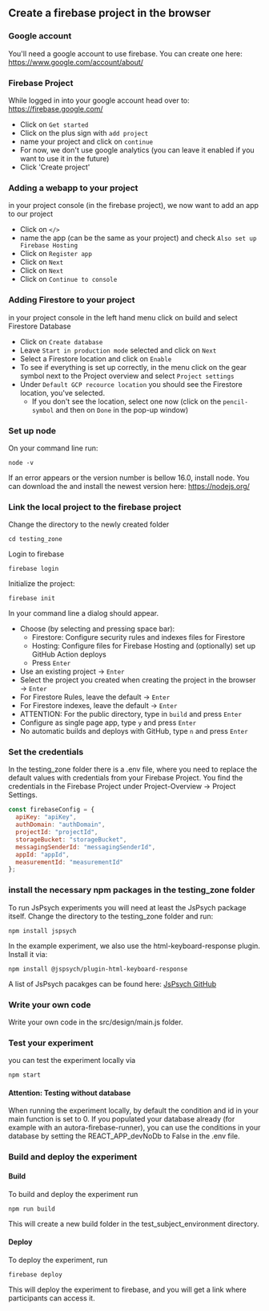 ## Create a firebase project in the browser

### Google account

You'll need a google account to use firebase. You can create one here:
https://www.google.com/account/about/

### Firebase Project

While logged in into your google account head over to:
https://firebase.google.com/

- Click on `Get started`
- Click on the plus sign with `add project`
- name your project and click on `continue`
- For now, we don't use google analytics (you can leave it enabled if you want to use it in the future)
- Click 'Create project'

### Adding a webapp to your project

in your project console (in the firebase project), we now want to add an app to our project

- Click on `</>`
- name the app (can be the same as your project) and check `Also set up Firebase Hosting`
- Click on `Register app`
- Click on `Next`
- Click on `Next`
- Click on `Continue to console`

### Adding Firestore to your project

in your project console in the left hand menu click on build and select Firestore Database

- Click on `Create database`
- Leave `Start in production mode` selected and click on `Next`
- Select a Firestore location and click on `Enable`
- To see if everything is set up correctly, in the menu click on the gear symbol next to the Project overview and
  select `Project settings`
- Under `Default GCP recource location` you should see the Firestore location, you've selected.
    - If you don't see the location, select one now (click on the `pencil-symbol` and then on `Done` in the pop-up
      window)

### Set up node

On your command line run:

```shell
node -v
```

If an error appears or the version number is bellow 16.0, install node. You can download the and install the newest
version here:
https://nodejs.org/

### Link the local project to the firebase project

Change the directory to the newly created folder

```shell
cd testing_zone
```

Login to firebase

```shell
firebase login
```

Initialize the project:

```shell
firebase init
```

In your command line a dialog should appear.

- Choose (by selecting and pressing space bar):
    - Firestore: Configure security rules and indexes files for Firestore
    - Hosting: Configure files for Firebase Hosting and (optionally) set up GitHub Action deploys
    - Press `Enter`
- Use an existing project -> `Enter`
- Select the project you created when creating the project in the browser -> `Enter`
- For Firestore Rules, leave the default -> `Enter`
- For Firestore indexes, leave the default -> `Enter`
- ATTENTION: For the public directory, type in `build` and press `Enter`
- Configure as single page app, type `y` and press `Enter`
- No automatic builds and deploys with GitHub, type `n` and press `Enter`

### Set the credentials
In the testing_zone folder there is a .env file, where you need to replace the default values with credentials from your Firebase Project.
You find the credentials in the Firebase Project under Project-Overview -> Project Settings.

```javascript
const firebaseConfig = {
  apiKey: "apiKey",
  authDomain: "authDomain",
  projectId: "projectId",
  storageBucket: "storageBucket",
  messagingSenderId: "messagingSenderId",
  appId: "appId",
  measurementId: "measurementId"
};
```

### install the necessary npm packages in the testing_zone folder

To run JsPsych experiments you will need at least the JsPsych package itself. Change the directory to the testing_zone folder and run:

```shell
npm install jspsych
```

In the example experiment, we also use the html-keyboard-response plugin. Install it via:

```shell
npm install @jspsych/plugin-html-keyboard-response
```

A list of JsPsych pacakges can be found here: [JsPsych GitHub](https://github.com/jspsych/jsPsych)


### Write your own code

Write your own code in the src/design/main.js folder.

### Test your experiment

you can test the experiment locally via

```shell
npm start
```

#### Attention: Testing without database

When running the experiment locally, by default the condition and id in your main function is set to 0. If you populated
your database already (for example with an autora-firebase-runner), you can use the conditions in your database by
setting the REACT_APP_devNoDb to False in the .env file.

### Build and deploy the experiment

#### Build

To build and deploy the experiment run

```shell
npm run build
```

This will create a new build folder in the test_subject_environment directory.

#### Deploy

To deploy the experiment, run

```shell
firebase deploy
```

This will deploy the experiment to firebase, and you will get a link where participants can access it.